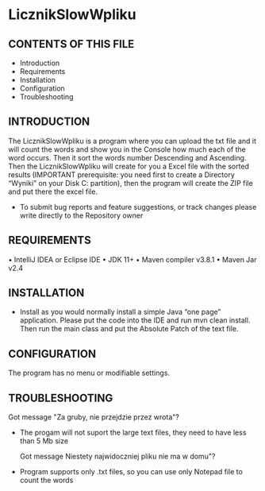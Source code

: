 # LicznikSlowWpliku

CONTENTS OF THIS FILE
---------------------

 * Introduction
 * Requirements
 * Installation
 * Configuration
 * Troubleshooting

INTRODUCTION
------------

The  LicznikSlowWpliku is a program where you can upload the txt file and it will count the words and show you in the Console how much each of the word occurs. Then it sort the words number Descending and Ascending. Then the LicznikSlowWpliku will create for you a Excel file with the sorted results (IMPORTANT prerequisite: you need first to create a Directory “Wyniki” on your Disk C: partition), then the program will create the ZIP file and put there the excel file.

 * To submit bug reports and feature suggestions, or track changes please write directly to the Repository owner

REQUIREMENTS
------------

•	IntelliJ IDEA or Eclipse IDE
•	JDK 11+
•	Maven compiler v3.8.1
•	Maven Jar v2.4

INSTALLATION
------------
 
 * Install as you would normally install a simple Java “one page” application. Please put the code into the IDE and run mvn clean install. Then run the main class and put the Absolute Patch of the text file.

CONFIGURATION
-------------

The program has no menu or modifiable settings. 

TROUBLESHOOTING
---------------

 Got message "Za gruby, nie przejdzie przez wrota"?
- The progam will not suport the large text files, they need to have less than 5 Mb size

  Got message Niestety najwidoczniej pliku nie ma w domu"?
- Program supports only .txt files, so you can use only Notepad file to count the words
